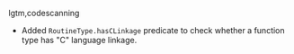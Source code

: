 lgtm,codescanning
* Added `RoutineType.hasCLinkage` predicate to check whether a function type has "C" language linkage.
